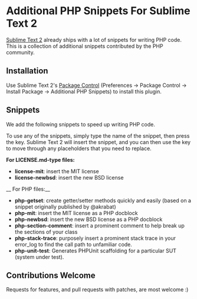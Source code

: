 Additional PHP Snippets For Sublime Text 2
==========================================

[Sublime Text 2](http://www.sublimetext.com/2) already ships with a lot of snippets for writing PHP code. This is a collection of additional snippets contributed by the PHP community.

Installation
------------

Use Sublime Text 2's [Package Control](http://wbond.net/sublime_packages/package_control) (Preferences -> Package Control -> Install Package -> Additional PHP Snippets) to install this plugin.

Snippets
--------

We add the following snippets to speed up writing PHP code.

To use any of the snippets, simply type the name of the snippet, then press the <TAB> key.  Sublime Text 2 will insert the snippet, and you can then use the <TAB> key to move through any placeholders that you need to replace.

__For LICENSE.md-type files:__

* __license-mit__: insert the MIT license
* __license-newbsd__: insert the new BSD license

__ For PHP files:__

* __php-getset__: create getter/setter methods quickly and easily (based on a snippet originally published by @akrabat)
* __php-mit__: insert the MIT license as a PHP docblock
* __php-newbsd__: insert the new BSD license as a PHP docblock
* __php-section-comment__: insert a prominent comment to help break up the sections of your class
* __php-stack-trace__: purposely insert a prominent stack trace in your error_log to find the call path to unfamiliar code. 
* __php-unit-test__: Generates PHPUnit scaffolding for a particular SUT (system under test).

Contributions Welcome
---------------------

Requests for features, and pull requests with patches, are most welcome :)
